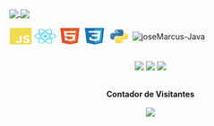 <a href="https://github.com/joseMarcus">
<img height="180rem" align="center" src="https://github-readme-stats-sigma-five.vercel.app/api?username=joseMarcus&show_icons=true&theme=dracula&include_all_commits=true&count_private=true"/>
</a>
<a href="https://github.com/joseMarcus">
  <img height="180rem" align="center" src="https://github-readme-stats-sigma-five.vercel.app/api/top-langs/?username=joseMarcus&layout=compact&langs_count=7&theme=dracula" />
</a>
  <div style="display: inline_block"><br>
  <img align="center" alt="joseMarcus-Js" height="30" width="40" src="https://raw.githubusercontent.com/devicons/devicon/master/icons/javascript/javascript-plain.svg">
    <img align="center" alt="joseMarcus-React" height="30" width="40" src="https://raw.githubusercontent.com/devicons/devicon/master/icons/react/react-original.svg">
  <img align="center" alt="joseMarcus-HTML" height="30" width="40" src="https://raw.githubusercontent.com/devicons/devicon/master/icons/html5/html5-original.svg">
  <img align="center" alt="joseMarcus-CSS" height="30" width="40" src="https://raw.githubusercontent.com/devicons/devicon/master/icons/css3/css3-original.svg">
  <img align="center" alt="joseMarcus-Python" height="30" width="40" src="https://raw.githubusercontent.com/devicons/devicon/master/icons/python/python-original.svg">
  <img align="center" alt="joseMarcus-Java" height="30" width="40" src="https://cdn.jsdelivr.net/gh/devicons/devicon/icons/java/java-original.svg" />
</div>
  
  ##
  
  <div align="center"> 
  <a href="https://www.instagram.com/jmvcs155/" target="_blank"><img src="https://img.shields.io/badge/-Instagram-%23E4405F?style=for-the-badge&logo=instagram&logoColor=white" target="_blank"></a> 
  <a href = "jose.marcus@academico.ifpb.edu.br"><img src="https://img.shields.io/badge/-Gmail-%23333?style=for-the-badge&logo=gmail&logoColor=white" target="_blank"></a>
  <a href="http://linkedin.com/in/jos%C3%A9-marcus-31b79b178" target="_blank"><img src="https://img.shields.io/badge/-LinkedIn-%230077B5?style=for-the-badge&logo=linkedin&logoColor=white" target="_blank"></a> 


</div>
<div align="center">
<br><p align="center"><b>Contador de Visitantes</b></p>  
<p align="center"><img align="center" src="https://profile-counter.glitch.me/{joseMarcus}/count.svg" /></p> 
<br>
</div>

